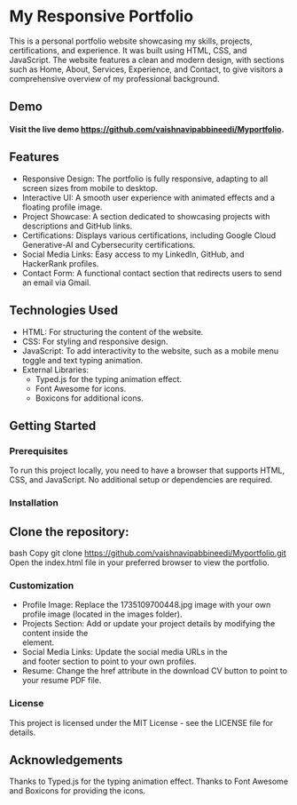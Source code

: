 # My Responsive Portfolio
This is a personal portfolio website showcasing my skills, projects, certifications, and experience. It was built using HTML, CSS, and JavaScript. The website features a clean and modern design, with sections such as Home, About, Services, Experience, and Contact, to give visitors a comprehensive overview of my professional background.

## Demo
#### Visit the live demo https://github.com/vaishnavipabbineedi/Myportfolio.
## Features
- Responsive Design: The portfolio is fully responsive, adapting to all screen sizes from mobile to desktop.
- Interactive UI: A smooth user experience with animated effects and a floating profile image.
- Project Showcase: A section dedicated to showcasing projects with descriptions and GitHub links. 
- Certifications: Displays various certifications, including Google Cloud Generative-AI and Cybersecurity certifications.
- Social Media Links: Easy access to my LinkedIn, GitHub, and HackerRank profiles.
- Contact Form: A functional contact section that redirects users to send an email via Gmail.
## Technologies Used
- HTML: For structuring the content of the website.
- CSS: For styling and responsive design.
- JavaScript: To add interactivity to the website, such as a mobile menu toggle and text typing animation.
- External Libraries:
  - Typed.js for the typing animation effect.
  - Font Awesome for icons.
  - Boxicons for additional icons.
## Getting Started
### Prerequisites
To run this project locally, you need to have a browser that supports HTML, CSS, and JavaScript. No additional setup or dependencies are required.

### Installation
## Clone the repository:

bash
Copy
git clone https://github.com/vaishnavipabbineedi/Myportfolio.git
Open the index.html file in your preferred browser to view the portfolio.

### Customization
- Profile Image: Replace the 1735109700448.jpg image with your own profile image (located in the images folder).
- Projects Section: Add or update your project details by modifying the content inside the <section id="services"> element.
- Social Media Links: Update the social media URLs in the <div class="social-media"> and footer section to point to your own profiles.
- Resume: Change the href attribute in the download CV button to point to your resume PDF file.
### License
This project is licensed under the MIT License - see the LICENSE file for details.

## Acknowledgements
Thanks to Typed.js for the typing animation effect.
Thanks to Font Awesome and Boxicons for providing the icons.
